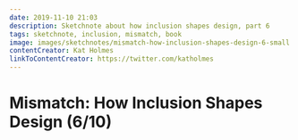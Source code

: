 ```yaml
---
date: 2019-11-10 21:03
description: Sketchnote about how inclusion shapes design, part 6
tags: sketchnote, inclusion, mismatch, book
image: images/sketchnotes/mismatch-how-inclusion-shapes-design-6-small.jpg
contentCreator: Kat Holmes
linkToContentCreator: https://twitter.com/katholmes
---
```


# Mismatch: How Inclusion Shapes Design (6/10)
